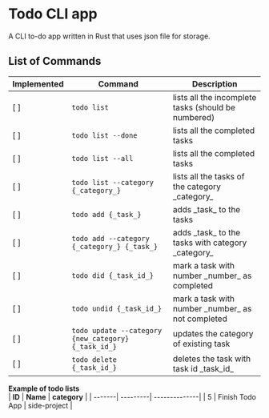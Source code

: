 # Todo CLI app

A CLI to-do app written in Rust that uses json file for storage.

## List of Commands
| Implemented | Command | Description |
|-------------|---------|-------------|
| [ ] | `todo list` | lists all the incomplete tasks (should be numbered) |
| [ ] | `todo list --done` | lists all the completed tasks |
| [ ] | `todo list --all` | lists all the completed tasks |
| [ ] | `todo list --category {_category_}` | lists all the tasks of the category \_category\_ |
| [ ] | `todo add {_task_}` | adds \_task\_ to the tasks |
| [ ] | `todo add --category {_category_} {_task_}` | adds \_task\_ to the tasks with category \_category\_ |
| [ ] | `todo did {_task_id_}` | mark a task with number \_number\_ as completed |
| [ ] | `todo undid {_task_id_}` | mark a task with number \_number\_ as not completed |
| [ ] | `todo update --category {new_category} {_task_id_}` | updates the category of existing task |
| [ ] | `todo delete {_task_id_}` | deletes the task with task id \_task\_id\_ |
 
__Example of todo lists__ <br>
| __ID__ | __Name__ | __category__ |
| -------| ---------| --------------|
| 5 | Finish Todo App | side-project |
